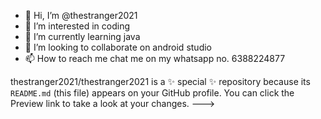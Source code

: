 - 👋 Hi, I’m @thestranger2021
- 👀 I’m interested in coding
- 🌱 I’m currently learning java
- 💞️ I’m looking to collaborate on android studio
- 📫 How to reach me chat me on my whatsapp no. 6388224877


thestranger2021/thestranger2021 is a ✨ special ✨ repository because its `README.md` (this file) appears on your GitHub profile.
You can click the Preview link to take a look at your changes.
--->
